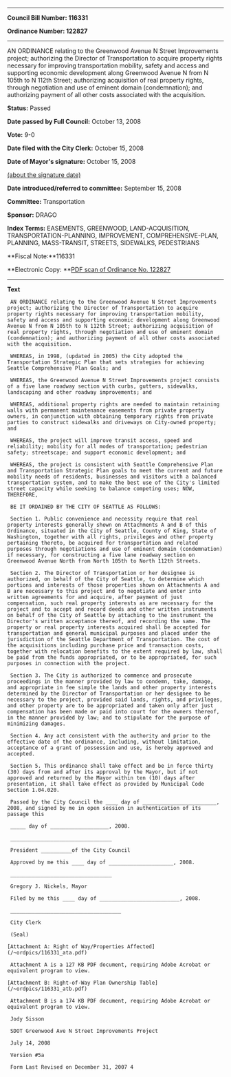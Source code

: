 

********

**Council Bill Number: 116331**
   
**Ordinance Number: 122827**
********

 AN ORDINANCE relating to the Greenwood Avenue N Street Improvements project; authorizing the Director of Transportation to acquire property rights necessary for improving transportation mobility, safety and access and supporting economic development along Greenwood Avenue N from N 105th to N 112th Street; authorizing acquisition of real property rights, through negotiation and use of eminent domain (condemnation); and authorizing payment of all other costs associated with the acquisition.

**Status:** Passed
   
**Date passed by Full Council:** October 13, 2008
   
**Vote:** 9-0
   
**Date filed with the City Clerk:** October 15, 2008
   
**Date of Mayor's signature:** October 15, 2008
   
[(about the signature date)](/~public/approvaldate.htm)
   
   
   
**Date introduced/referred to committee:** September 15, 2008
   
**Committee:** Transportation
   
**Sponsor:** DRAGO
   
   
**Index Terms:** EASEMENTS, GREENWOOD, LAND-ACQUISITION, TRANSPORTATION-PLANNING, IMPROVEMENT, COMPREHENSIVE-PLAN, PLANNING, MASS-TRANSIT, STREETS, SIDEWALKS, PEDESTRIANS

**Fiscal Note:**116331

**Electronic Copy: **[PDF scan of Ordinance No. 122827](/~archives/Ordinances/Ord_122827.pdf)

********

**Text**
   
```
 AN ORDINANCE relating to the Greenwood Avenue N Street Improvements project; authorizing the Director of Transportation to acquire property rights necessary for improving transportation mobility, safety and access and supporting economic development along Greenwood Avenue N from N 105th to N 112th Street; authorizing acquisition of real property rights, through negotiation and use of eminent domain (condemnation); and authorizing payment of all other costs associated with the acquisition.

 WHEREAS, in 1998, (updated in 2005) the City adopted the Transportation Strategic Plan that sets strategies for achieving Seattle Comprehensive Plan Goals; and

 WHEREAS, the Greenwood Avenue N Street Improvements project consists of a five lane roadway section with curbs, gutters, sidewalks, landscaping and other roadway improvements; and

 WHEREAS, additional property rights are needed to maintain retaining walls with permanent maintenance easements from private property owners, in conjunction with obtaining temporary rights from private parties to construct sidewalks and driveways on City-owned property; and

 WHEREAS, the project will improve transit access, speed and reliability; mobility for all modes of transportation; pedestrian safety; streetscape; and support economic development; and

 WHEREAS, the project is consistent with Seattle Comprehensive Plan and Transportation Strategic Plan goals to meet the current and future mobility needs of residents, businesses and visitors with a balanced transportation system, and to make the best use of the City's limited street capacity while seeking to balance competing uses; NOW, THEREFORE,

 BE IT ORDAINED BY THE CITY OF SEATTLE AS FOLLOWS:

 Section 1. Public convenience and necessity require that real property interests generally shown on Attachments A and B of this Ordinance, situated in the City of Seattle, County of King, State of Washington, together with all rights, privileges and other property pertaining thereto, be acquired for transportation and related purposes through negotiations and use of eminent domain (condemnation) if necessary, for constructing a five lane roadway section on Greenwood Avenue North from North 105th to North 112th Streets.

 Section 2. The Director of Transportation or her designee is authorized, on behalf of the City of Seattle, to determine which portions and interests of those properties shown on Attachments A and B are necessary to this project and to negotiate and enter into written agreements for and acquire, after payment of just compensation, such real property interests as are necessary for the project and to accept and record deeds and other written instruments on behalf of the City of Seattle by attaching to the instrument the Director's written acceptance thereof, and recording the same. The property or real property interests acquired shall be accepted for transportation and general municipal purposes and placed under the jurisdiction of the Seattle Department of Transportation. The cost of the acquisitions including purchase price and transaction costs, together with relocation benefits to the extent required by law, shall be paid from the funds appropriated, or to be appropriated, for such purposes in connection with the project.

 Section 3. The City is authorized to commence and prosecute proceedings in the manner provided by law to condemn, take, damage, and appropriate in fee simple the lands and other property interests determined by the Director of Transportation or her designee to be necessary to the project, provided said lands, rights, and privileges, and other property are to be appropriated and taken only after just compensation has been made or paid into court for the owners thereof, in the manner provided by law; and to stipulate for the purpose of minimizing damages.

 Section 4. Any act consistent with the authority and prior to the effective date of the ordinance, including, without limitation, acceptance of a grant of possession and use, is hereby approved and accepted.

 Section 5. This ordinance shall take effect and be in force thirty (30) days from and after its approval by the Mayor, but if not approved and returned by the Mayor within ten (10) days after presentation, it shall take effect as provided by Municipal Code Section 1.04.020.

 Passed by the City Council the ____ day of ________________________, 2008, and signed by me in open session in authentication of its passage this

 _____ day of ___________________, 2008.

 _________________________________

 President __________of the City Council

 Approved by me this ____ day of _____________________, 2008.

 _________________________________

 Gregory J. Nickels, Mayor

 Filed by me this ____ day of __________________________, 2008.

 ____________________________________

 City Clerk

 (Seal)

[Attachment A: Right of Way/Properties Affected](/~ordpics/116331_ata.pdf)

 Attachment A is a 127 KB PDF document, requiring Adobe Acrobat or equivalent program to view.

[Attachment B: Right-of-Way Plan Ownership Table](/~ordpics/116331_atb.pdf)

 Attachment B is a 174 KB PDF document, requiring Adobe Acrobat or equivalent program to view.

 Jody Sisson

 SDOT Greenwood Ave N Street Improvements Project

 July 14, 2008

 Version #5a

 Form Last Revised on December 31, 2007 4

```
